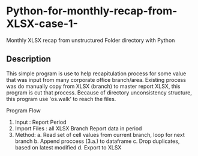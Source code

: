 # Python-for-monthly-recap-from-XLSX-case-1-
Monthly XLSX recap from unstructured Folder directory with Python 

## Description
This simple program is use to help recapitulation process for some value that was input from many corporate office branch/area.
Existing process was do manually copy from XLSX (branch) to master report XLSX, this program is cut that process.
Because of directory unconsistency structure, this program use 'os.walk' to reach the files. 

Program Flow 
1. Input : Report Period
2. Import Files : all XLSX Branch Report data in period 
3. Method:
    a. Read set of cell values from current branch, loop for next branch
    b. Append proccess (3.a.) to dataframe
    c. Drop duplicates, based on latest modified
    d. Export to XLSX
